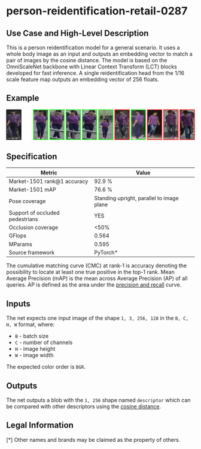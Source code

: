 # person-reidentification-retail-0287

## Use Case and High-Level Description

This is a person reidentification model for a general scenario. It uses a whole
body image as an input and outputs an embedding vector to match a pair of images
by the cosine distance. The model is based on the OmniScaleNet backbone with
Linear Context Transform (LCT) blocks developed for fast inference.
A single reidentification head from the 1/16 scale
feature map outputs an embedding vector of 256 floats.

## Example

![](./assets/person-reidentification-retail-0287.jpg)

## Specification

| Metric                            | Value                                     |
|-----------------------------------|-------------------------------------------|
| Market-1501 rank@1 accuracy       | 92.9 %                                    |
| Market-1501 mAP                   | 76.6 %                                    |
| Pose coverage                     | Standing upright, parallel to image plane |
| Support of occluded pedestrians   | YES                                       |
| Occlusion coverage                | <50%                                      |
| GFlops                            | 0.564                                     |
| MParams                           | 0.595                                     |
| Source framework                  | PyTorch\*                                 |

The cumulative matching curve (CMC) at rank-1 is accuracy denoting the possibility
to locate at least one true positive in the top-1 rank.
Mean Average Precision (mAP) is the mean across Average Precision (AP) of all queries.
AP is defined as the area under the
[precision and recall](https://en.wikipedia.org/wiki/Precision_and_recall) curve.

## Inputs

The net expects one input image of the shape `1, 3, 256, 128` in the `B, C, H, W` format, where:

- `B` - batch size
- `C` - number of channels
- `H` - image height
- `W` - image width

The expected color order is `BGR`.

## Outputs

The net outputs a blob with the `1, 256` shape named `descriptor` which can be
compared with other descriptors using the
[cosine distance](https://en.wikipedia.org/wiki/Cosine_similarity).

## Legal Information
[*] Other names and brands may be claimed as the property of others.
